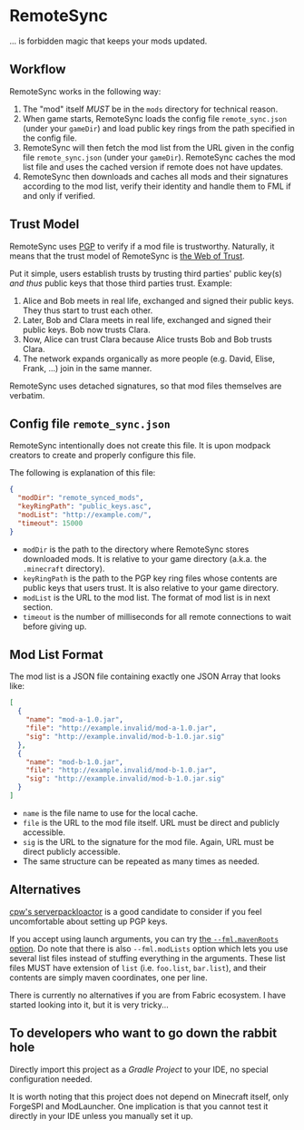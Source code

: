 # RemoteSync

... is forbidden magic that keeps your mods updated.

## Workflow

RemoteSync works in the following way:

  1. The "mod" itself *MUST* be in the `mods` directory for technical 
     reason.
  2. When game starts, RemoteSync loads the config file `remote_sync.json` 
     (under your `gameDir`) and load public key rings from the path 
     specified in the config file.
  3. RemoteSync will then fetch the mod list from the URL given in the 
     config file `remote_sync.json` (under your `gameDir`). RemoteSync 
     caches the mod list file and uses the cached version if remote does 
     not have updates.
  3. RemoteSync then downloads and caches all mods and their signatures 
     according to the mod list, verify their identity and handle them 
     to FML if and only if verified.

## Trust Model

RemoteSync uses [PGP][ref-1] to verify if a mod file is trustworthy. 
Naturally, it means that the trust model of RemoteSync is [the 
Web of Trust][ref-2]. 

Put it simple, users establish trusts by trusting third parties' public 
key(s) *and thus* public keys that those third parties trust. Example: 

  1. Alice and Bob meets in real life, exchanged and signed their public 
     keys. They thus start to trust each other. 
  2. Later, Bob and Clara meets in real life, exchanged and signed their 
     public keys. Bob now trusts Clara.
  3. Now, Alice can trust Clara because Alice trusts Bob and Bob trusts 
     Clara. 
  4. The network expands organically as more people (e.g. David, Elise, 
     Frank, ...) join in the same manner.

RemoteSync uses detached signatures, so that mod files themselves are 
verbatim.

[ref-1]: https://en.wikipedia.org/wiki/Pretty_Good_Privacy
[ref-2]: https://en.wikipedia.org/wiki/Web_of_trust

## Config file `remote_sync.json` 

RemoteSync intentionally does not create this file. It is upon modpack 
creators to create and properly configure this file. 

The following is explanation of this file:

```json
{
  "modDir": "remote_synced_mods",
  "keyRingPath": "public_keys.asc",
  "modList": "http://example.com/",
  "timeout": 15000
}
```

  - `modDir` is the path to the directory where RemoteSync stores downloaded 
    mods. It is relative to your game directory (a.k.a. the `.minecraft` 
    directory).
  - `keyRingPath` is the path to the PGP key ring files whose contents are 
    public keys that users trust. It is also relative to your game directory.
  - `modList` is the URL to the mod list. The format of mod list is in next 
    section.
  - `timeout` is the number of milliseconds for all remote connections to wait 
    before giving up.

## Mod List Format

The mod list is a JSON file containing exactly one JSON Array that looks like:

```json
[
  {
    "name": "mod-a-1.0.jar",
    "file": "http://example.invalid/mod-a-1.0.jar",
    "sig": "http://example.invalid/mod-b-1.0.jar.sig"
  },
  {
    "name": "mod-b-1.0.jar",
    "file": "http://example.invalid/mod-b-1.0.jar",
    "sig": "http://example.invalid/mod-b-1.0.jar.sig"
  }
]
```

  - `name` is the file name to use for the local cache.
  - `file` is the URL to the mod file itself. 
    URL must be direct and publicly accessible.
  - `sig` is the URL to the signature for the mod file. 
    Again, URL must be direct publicly accessible.
  - The same structure can be repeated as many times as needed.

## Alternatives

[cpw's serverpackloactor][ref-3] is a good candidate to consider if you feel 
uncomfortable about setting up PGP keys. 

If you accept using launch arguments, you can try [the `--fml.mavenRoots` 
option][ref-4]. Do note that there is also `--fml.modLists` option which lets 
you use several list files instead of stuffing everything in the arguments. 
These list files MUST have extension of `list` (i.e. `foo.list`, `bar.list`), 
and their contents are simply maven coordinates, one per line.

There is currently no alternatives if you are from Fabric ecosystem. I have 
started looking into it, but it is very tricky...

[ref-3]: https://github.com/cpw/serverpacklocator
[ref-4]: https://github.com/MinecraftForge/MinecraftForge/issues/5495#issuecomment-464916093

## To developers who want to go down the rabbit hole

Directly import this project as a *Gradle Project* to your IDE, 
no special configuration needed. 

It is worth noting that this project does not depend on Minecraft 
itself, only ForgeSPI and ModLauncher. One implication is that you 
cannot test it directly in your IDE unless you manually set it up.
